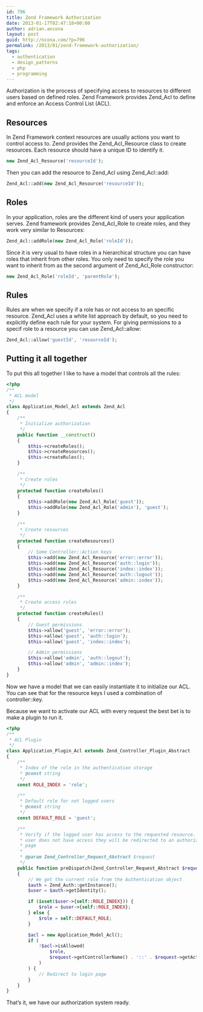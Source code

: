 ```yaml
---
id: 796
title: Zend Framework Authorization
date: 2013-01-17T02:47:18+00:00
author: adrian.ancona
layout: post
guid: http://ncona.com/?p=796
permalink: /2013/01/zend-framework-authorization/
tags:
  - authentication
  - design_patterns
  - php
  - programming
---
```

Authorization is the process of specifying access to resources to different users based on defined roles. Zend Framework provides Zend_Acl to define and enforce an Access Control List (ACL).

## Resources

In Zend Framework context resources are usually actions you want to control access to. Zend provides the Zend\_Acl\_Resource class to create resources. Each resource should have a unique ID to identify it.

```php
new Zend_Acl_Resource('resourceId');
```

Then you can add the resource to Zend\_Acl using Zend\_Acl::add:

```php
Zend_Acl::add(new Zend_Acl_Resource('resourceId'));
```

<!--more-->

## Roles

In your application, roles are the different kind of users your application serves. Zend framework provides Zend\_Acl\_Role to create roles, and they work very similar to Resources:

```php
Zend_Acl::addRole(new Zend_Acl_Role('roleId'));
```

Since it is very usual to have roles in a hierarchical structure you can have roles that inherit from other roles. You only need to specify the role you want to inherit from as the second argument of Zend\_Acl\_Role constructor:

```php
new Zend_Acl_Role('roleId', 'parentRole');
```

## Rules

Rules are when we specify if a role has or not access to an specific resource. Zend\_Acl uses a white list approach by default, so you need to explicitly define each rule for your system. For giving permissions to a specif role to a resource you can use Zend\_Acl::allow:

```php
Zend_Acl::allow('guestId', 'resourceId');
```

## Putting it all together

To put this all together I like to have a model that controls all the rules:

```php
<?php
/**
 * ACL model
 */
class Application_Model_Acl extends Zend_Acl
{
    /**
     * Initialize authorization
     */
    public function __construct()
    {
        $this->createRoles();
        $this->createResources();
        $this->createRules();
    }

    /**
     * Create roles
     */
    protected function createRoles()
    {
        $this->addRole(new Zend_Acl_Role('guest'));
        $this->addRole(new Zend_Acl_Role('admin'), 'guest');
    }

    /**
     * Create resources
     */
    protected function createResources()
    {
        // Some Controller::Action keys
        $this->add(new Zend_Acl_Resource('error::error'));
        $this->add(new Zend_Acl_Resource('auth::login'));
        $this->add(new Zend_Acl_Resource('index::index'));
        $this->add(new Zend_Acl_Resource('auth::logout'));
        $this->add(new Zend_Acl_Resource('admin::index'));
    }

    /**
     * Create access rules
     */
    protected function createRules()
    {
        // Guest permissions
        $this->allow('guest', 'error::error');
        $this->allow('guest', 'auth::login');
        $this->allow('guest', 'index::index');

        // Admin permissions
        $this->allow('admin', 'auth::logout');
        $this->allow('admin', 'admin::index');
    }
}
```

Now we have a model that we can easily instantiate it to initialize our ACL. You can see that for the resource keys I used a combination of controller::key.

Because we want to activate our ACL with every request the best bet is to make a plugin to run it.

```php
<?php
/**
 * ACL Plugin
 */
class Application_Plugin_Acl extends Zend_Controller_Plugin_Abstract
{
    /**
     * Index of the role in the authentication storage
     * @const string
     */
    const ROLE_INDEX = 'role';

    /**
     * Default role for not logged users
     * @const string
     */
    const DEFAULT_ROLE = 'guest';

    /**
     * Verify if the logged user has access to the requested resource. If the
     * user does not have access they will be redirected to an authorization
     * page
     *
     * @param Zend_Controller_Request_Abstract $request
     */
    public function preDispatch(Zend_Controller_Request_Abstract $request)
    {
        // We get the current role from the Authentication object
        $auth = Zend_Auth::getInstance();
        $user = $auth->getIdentity();

        if (isset($user->{self::ROLE_INDEX})) {
            $role = $user->{self::ROLE_INDEX};
        } else {
            $role = self::DEFAULT_ROLE;
        }

        $acl = new Application_Model_Acl();
        if (
            !$acl->isAllowed(
                $role,
                $request->getControllerName() . '::' . $request->getActionName()
            )
        ) {
            // Redirect to login page
        }
    }
}
```

That&#8217;s it, we have our authorization system ready.

